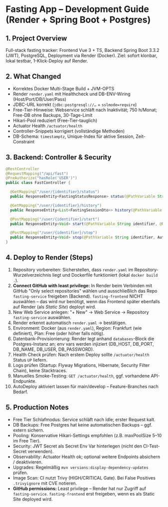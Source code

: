 # Fasting App – Development Guide (Render + Spring Boot + Postgres)

## 1. Project Overview
Full-stack fasting tracker: Frontend Vue 3 + TS, Backend Spring Boot 3.3.2 (JWT), PostgreSQL, Deployment via Render (Docker). Ziel: sofort klonbar, lokal testbar, 1-Klick-Deploy auf Render.

## 2. What Changed
- Korrektes Docker Multi-Stage Build + JVM-OPTS
- Render `render.yaml` mit Healthcheck und DB-ENV-Wiring (Host/Port/DB/User/Pass)
- JDBC-URL korrekt (`jdbc:postgresql://…` + `sslmode=require`)
- Free-Tier-Hinweise: Webservice schläft nach Inaktivität; 750 h/Monat; Free-DB ohne Backups, 30-Tage-Limit
- Hikari-Pool reduziert (Free-Tier-tauglich)
- Actuator Health `/actuator/health`
- Controller-Snippets korrigiert (vollständige Methoden)
- DB-Schema: `timestamptz`, Unique-Index für aktive Session, Zeit-Constraint

## 3. Backend: Controller & Security
```java
@RestController
@RequestMapping("/api/fast")
@PreAuthorize("hasRole('USER')")
public class FastController {

  @GetMapping("/user/{identifier}/status")
  public ResponseEntity<FastingStatusResponse> status(@PathVariable String identifier, Authentication auth) { /* ... */ }

  @GetMapping("/user/{identifier}/history")
  public ResponseEntity<List<FastingSessionDto>> history(@PathVariable String identifier, Authentication auth) { /* ... */ }

  @PostMapping("/user/{identifier}/start")
  public ResponseEntity<Void> start(@PathVariable String identifier, @RequestBody StartRequest req, Authentication auth) { /* ... */ }

  @PostMapping("/user/{identifier}/stop")
  public ResponseEntity<Void> stop(@PathVariable String identifier, Authentication auth) { /* ... */ }
}
```

## 4. Deploy to Render (Steps)

1. Repository vorbereiten: Sicherstellen, dass `render.yaml` im Repository-Wurzelverzeichnis liegt und Dockerfile funktioniert (lokal `docker build .`).
2. **Connect GitHub with least privilege:** In Render beim Verbinden mit GitHub "Only select repositories" wählen und ausschließlich das Repo `fasting-service` freigeben (Backend). `fasting-frontend` NICHT auswählen – das wird nur benötigt, wenn das Frontend später ebenfalls auf Render (als *Static Site*) deployt wird.
3. New Web Service anlegen: "+ New" → Web Service → Repository `fasting-service` auswählen.
4. Render erkennt automatisch `render.yaml` → bestätigen.
5. Environment: Docker (aus `render.yaml`), Region: Frankfurt (wie definiert), Plan: Free (oder höher falls nötig).
6. Datenbank-Provisionierung: Render legt anhand `databases`-Block die Postgres-Instanz an; env vars werden injiziert (DB_HOST, DB_PORT, DB_NAME, DB_USER, DB_PASSWORD).
7. Health Check prüfen: Nach erstem Deploy sollte `/actuator/health` Status `UP` liefern.
8. Logs prüfen (Startup: Flyway Migrations, Hibernate, Security Filter Chain), keine Stacktraces.
9. Manuelles Smoke-Testing: `GET /actuator/health`, ggf. vorhandene API-Endpunkte.
10. AutoDeploy aktiviert lassen für main/develop – Feature-Branches nach Bedarf.

## 5. Production Notes

- Free Tier Schlafmodus: Service schläft nach Idle; erster Request kalt.
- DB Backups: Free Postgres hat keine automatischen Backups – ggf. extern sichern.
- Pooling: Konservative Hikari-Settings empfohlen (z.B. maxPoolSize 5–10 im Free Tier).
- Security: JWT Secret als Secret Env Var hinterlegen (nicht den CI-Test-Secret verwenden).
- Observability: Actuator Health ok; optional weitere Endpoints absichern / deaktivieren.
- Upgrades: Regelmäßig `mvn versions:display-dependency-updates` prüfen.
- Image Scan: CI nutzt Trivy (HIGH/CRITICAL Gate). Bei False Positives `.trivyignore` mit CVE notieren.
- **GitHub permissions:** Least privilege – Render hat nur Zugriff auf `fasting-service`. `fasting-frontend` erst freigeben, wenn es als Static Site deployed wird.
